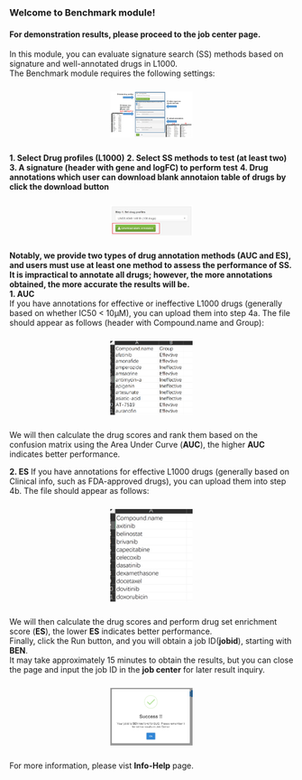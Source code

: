 ### Welcome to Benchmark module!  
#### For demonstration results, please proceed to the job center page.  
In this module, you can evaluate signature search (SS) methods based on signature and well-annotated drugs in L1000.  
The Benchmark module requires the following settings:  

<div style="padding: 10px; text-align: center;">
<img src="imgbm1.png" width = "30%" height = "30%" />
</div>

**1. Select Drug profiles (L1000)**
**2. Select SS methods to test (at least two)**
**3. A signature (header with gene and logFC) to perform test**
**4. Drug annotations which user can download blank annotaion table of drugs by click the download button**  

<div style="padding: 10px; text-align: center;">
<img src="imgbm2.png" width = "30%" height = "30%" />
</div>

**Notably, we provide two types of drug annotation methods (AUC and ES), and users must use at least one method to assess the performance of SS. It is impractical to annotate all drugs; however, the more annotations obtained, the more accurate the results will be.**  
**1. AUC**  
If you have annotations for effective or ineffective L1000 drugs (generally based on whether IC50 < 10μM), you can upload them into step 4a. The file should appear as follows (header with Compound.name and Group):  

<div style="padding: 10px; text-align: center;">
<img src="imgbm3.png" width = "30%" height = "30%" />
</div>

We will then calculate the drug scores and rank them based on the confusion matrix using the Area Under Curve (**AUC**), the higher **AUC** indicates better performance.

**2. ES**
If you have annotations for effective L1000 drugs (generally based on Clinical info, such as FDA-approved drugs), you can upload them into step 4b. The file should appear as follows:  

<div style="padding: 10px; text-align: center;">
<img src="imgbm4.png" width = "30%" height = "30%" />
</div>

We will then calculate the drug scores and perform drug set enrichment score (**ES**), the lower **ES** indicates better performance.  
Finally, click the Run button, and you will obtain a job ID(**jobid**), starting with **BEN**.  
It may take approximately 15 minutes to obtain the results, but you can close the page and input the job ID in the  **job center** for later result inquiry.

<div style="padding: 10px; text-align: center;">
<img src="imgbm5.png" width = "30%" height = "30%" />
</div>

For more information, please vist **Info-Help** page.





